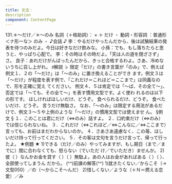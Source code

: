 ```yaml
---
title: 文法：
description
component: ContentPage
---
```



131.＊～だけ／＊～のみ
名詞（＋格助詞）： × ＋ だけ ・
動詞・形容詞 ：普通形＜ナ形ーな＞ のみ ・
♪会話 ♪
李：やるだけやったんだから、後は試験結果の発表を待つのみだよ。今日は好きなだけ飲みな。 小孫：でも、もし落ちたらと思うと、やっぱり心配で。
李：その時はその時だよ。「天は人の道を閉ざさず」さ。
良子：あれだけがんばったんだから、きっと合格するわよ。さあ、冷めないうちに召し上がれ。
♯解説 ♭
限定「だけ」の書き言葉が「のみ」で、例えば例文１、２の「～だけ」は「～のみ」に置き換えることができ ます。例文３は「～だけ」が程度を表す例で、「これだけ＝これほど＝ここまで」は同義なので、形を正確に覚え てください。
例文４、５は肯定では「～ば、その全て～」、否定では「～ても、その全て～」を表す慣用文型です。よく使わ れるのは以下の形です。
ほしければほしいだけ、どうぞ。
食べられるだけ、どうぞ。
食べたいだけ、どうぞ。
言うだけ無駄さ。 なお、「～のみ」は限定する用法があるだけで、例文３～５や上例のような「～だけ」の慣用文型では使えませ
ん。
§例文 §
１．このことは君にだけ（⇔のみ）話すよ。
２．口約束だけ（⇔のみ）では信じられないね。
３．これだけ（⇔これほど／⇔こんなに／⇔ここまで）言っても、お前はまだわからないのか。
４．さあさあ遠慮なく、この苺、ほしいだけ持って行ってください。
５．その客は文句を言うだけ言って、帰って行ったよ。
★例題 ★
1)できる（だけ／のみ）やってみますが、もし期日（まで／までに）間に合わなくても、怒らない（でいただ け／でいただき）ませんか。
2)彼（ ）なんかお金を貸す（ ）（ ）無駄よ。あの人はお金があればある（ ）（ ）、全部使ってしまうん だから。
(^^)前課の解答(^^)
1)就きたくない／からこそ（→文型050）／の（～からこそ～んだ）
2)惜しくない／ような（＋Ｎ＝燃える恋愛）／み
